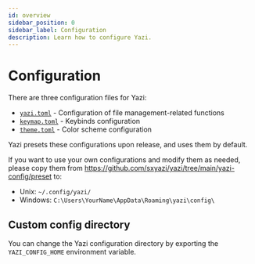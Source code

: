 ```yaml
---
id: overview
sidebar_position: 0
sidebar_label: Configuration
description: Learn how to configure Yazi.
---
```


# Configuration

There are three configuration files for Yazi:

- [`yazi.toml`](./yazi.md) - Configuration of file management-related functions
- [`keymap.toml`](./keymap.md) - Keybinds configuration
- [`theme.toml`](./theme.md) - Color scheme configuration

Yazi presets these configurations upon release, and uses them by default.

If you want to use your own configurations and modify them as needed, please copy them from https://github.com/sxyazi/yazi/tree/main/yazi-config/preset to:

- Unix: `~/.config/yazi/`
- Windows: `C:\Users\YourName\AppData\Roaming\yazi\config\`

## Custom config directory

You can change the Yazi configuration directory by exporting the `YAZI_CONFIG_HOME` environment variable.
